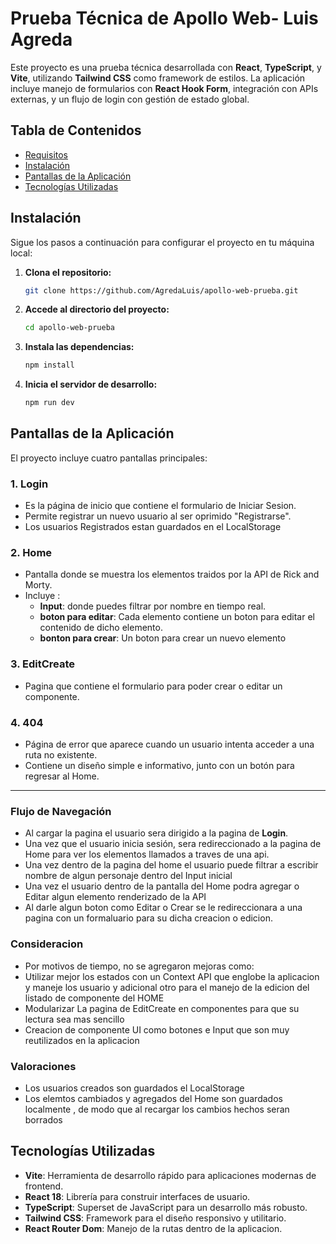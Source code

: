 # Prueba Técnica de Apollo Web- Luis Agreda

Este proyecto es una prueba técnica desarrollada con **React**, **TypeScript**, y **Vite**, utilizando **Tailwind CSS** como framework de estilos. La aplicación incluye manejo de formularios con **React Hook Form**, integración con APIs externas, y un flujo de login con gestión de estado global.

## Tabla de Contenidos

- [Requisitos](#requisitos)
- [Instalación](#instalación)
- [Pantallas de la Aplicación](#Pantallas-de-la-Aplicación)
- [Tecnologías Utilizadas](#Tecnologías-Utilizadas)



## Instalación

Sigue los pasos a continuación para configurar el proyecto en tu máquina local:

1. **Clona el repositorio:**

   ```bash
   git clone https://github.com/AgredaLuis/apollo-web-prueba.git

2. **Accede al directorio del proyecto:**

   ```bash
   cd apollo-web-prueba

3. **Instala las dependencias:**

     ```bash
     npm install

4. **Inicia el servidor de desarrollo:**

     ```bash
     npm run dev


## Pantallas de la Aplicación

El proyecto incluye cuatro pantallas principales:

### 1. **Login**
- Es la página de inicio que contiene el formulario de Iniciar Sesion.
- Permite registrar un nuevo usuario al ser oprimido "Registrarse".
- Los usuarios Registrados estan guardados en el LocalStorage

### 2. **Home**
- Pantalla donde se muestra los elementos traidos por la API de Rick and Morty.
- Incluye :
  - **Input**: donde puedes filtrar por nombre en tiempo real.
  - **boton para editar**: Cada elemento contiene un boton para editar el contenido de dicho elemento.
  - **bonton para crear**: Un boton para crear un nuevo elemento
### 3. **EditCreate**
- Pagina que contiene el formulario para poder crear o editar un componente.

### 4. **404**
- Página de error que aparece cuando un usuario intenta acceder a una ruta no existente.
- Contiene un diseño simple e informativo, junto con un botón para regresar al Home.

---

### Flujo de Navegación

- Al cargar la pagina el usuario sera dirigido a la pagina de **Login**.
- Una vez que el usuario inicia sesión, sera redireccionado a la pagina de Home para ver los elementos llamados a traves de una api.
- Una vez dentro de la pagina del home el usuario puede filtrar a escribir nombre de algun personaje dentro del Input inicial
- Una vez el usuario dentro de la pantalla del Home podra agregar o Editar algun elemento renderizado de la API
- Al darle algun boton como Editar o Crear se le redireccionara a una pagina con un formaluario para su dicha creacion o edicion.

### Consideracion
- Por motivos de tiempo, no se agregaron mejoras como:
- Utilizar mejor los estados con un Context API que englobe la aplicacion y maneje los usuario y adicional otro para el manejo de la edicion del listado de componente del HOME
- Modularizar La pagina de EditCreate en componentes para que su lectura sea mas sencillo
- Creacion de componente UI como botones e Input que son muy reutilizados en la aplicacion


### Valoraciones
- Los usuarios creados son guardados el LocalStorage
- Los elemtos cambiados y agregados del Home son guardados localmente , de modo que al recargar los cambios hechos seran borrados

## Tecnologías Utilizadas

- **Vite**: Herramienta de desarrollo rápido para aplicaciones modernas de frontend.
- **React 18**: Librería para construir interfaces de usuario.
- **TypeScript**: Superset de JavaScript para un desarrollo más robusto.
- **Tailwind CSS**: Framework para el diseño responsivo y utilitario.
- **React Router Dom**: Manejo de la rutas dentro de la aplicacion.


